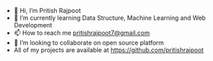 - 👋 Hi, I’m Pritish Rajpoot 
- 🌱 I’m currently learning Data Structure, Machine Learning and Web Development
- 📫 How to reach me pritishrajpoot7@gmail.com
- 💞️ I’m looking to collaborate on open source platform
-  All of my projects are available at https://github.com/pritishrajpoot

<!---
pritishrajpoot/pritishrajpoot is a ✨ special ✨ repository because its `README.md` (this file) appears on your GitHub profile.
You can click the Preview link to take a look at your changes.
--->
